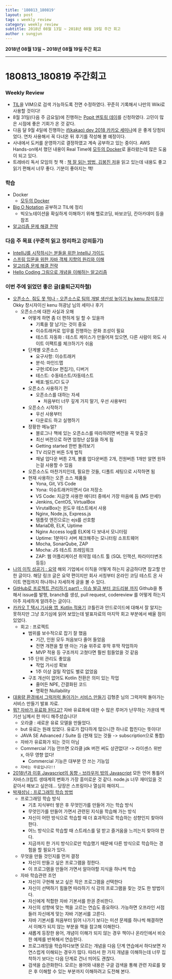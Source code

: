 ```yaml
---
title: '180813_180819'  
layout: post  
tags : weekly review
category: weekly review
subtitle: 2018년 08월 13일 ~ 2018년 08월 19일 주간 회고
author : sungjun
---
```


**2018년 08월 13일 ~ 2018년 08월 19일 주간 회고** 

---

# 180813_180819 주간회고

### Weekly Review
- [TIL](https://github.com/gwonsungjun/TIL)을 VIM으로 검색 가능하도록 전면 수정하였다. 꾸준히 기록해서 나만의 Wiki로 사용할 것이다!
- 8월 31일(다음 주 금요일)에 진행하는 [Popit 멘토링 데이](https://www.popit.kr/popit-%EB%A9%98%ED%86%A0%EB%A7%81%EB%8D%B0%EC%9D%B4/)를 신청하였다. 고민이 많은 시점에 좋은 기회가 온 것 같다.
- 다음 달 9월 4일에 진행하는 [if(kakao) dev 2018 카카오 세미나](https://if.kakao.com/)에 운 좋게 당첨되었다. 연차 사용해서 꼭 다녀온 뒤 후기를 작성해 볼 예정이다.
- 사내에서 도커를 운영하기로 결정하였고 계속 공부하고 있는 중이다. AWS Hands-on에서 했던 내용이 Real Time에 [모두의 Docker](http://www.realhanbit.co.kr/books/226)로 올라왔는데 많은 도움이 되고 있다.
- 트레바리 독서 모임의 첫 책 : [책 잘 읽는 방법, 김봉진 저](https://book.naver.com/bookdb/book_detail.nhn?bid=13318425)을 읽고 있는데 내용도 좋고 읽기 편해서 너무 좋다. 기분이 좋아지는 책! 

### 학습
- Docker
    - [모두의 Docker](http://www.realhanbit.co.kr/books/226)
- [Big O Notation](https://github.com/gwonsungjun/TIL/blob/master/Algorithm/BigO_notation.md) 공부하고 TIL에 정리
    - 빅오노테이션을 확실하게 이해하기 위해 헬로코딩, 바보코딩, 칸아카데미 등을 참조
- [알고리즘 문제 해결 전략](https://book.naver.com/bookdb/book_detail.nhn?bid=7058764)

### 다음 주 목표 (꾸준히 읽고 정리하고 강의듣기)
- [IntelliJ를 시작하시는 분들을 위한 IntelliJ 가이드](https://www.inflearn.com/course/intellij-guide/) 
- [스프링 입문을 위한 자바 객체 지향의 원리와 이해](https://book.naver.com/bookdb/book_detail.nhn?bid=8920762)
- [알고리즘 문제 해결 전략](https://book.naver.com/bookdb/book_detail.nhn?bid=7058764)
- [Hello Coding 그림으로 개념을 이해하는 알고리즘](https://book.naver.com/bookdb/book_detail.nhn?bid=11823284)

### 이번 주에 읽었던 좋은 글(출퇴근지하철)
- [오픈소스, 줘도 못 먹나 - 오픈소스로 팀의 개발 생산성 높이기 by kenu 참석후기!](http://jojoldu.tistory.com/327) Okky 창시자이신 kenu 허광남 님의 세미나 후기
    - 오픈소스에 대한 사실과 오해
        - 어떻게 하면 좀 더 편하게 일 할 수 있을까
            - 기록을 잘 남기는 것이 중요
            - 이슈트래커로 업무를 진행하는 문화 조성이 필요
            - 테스트 자동화 : 테스트 케이스가 만들어져 있으면, 다른 사람이 와도 사이트 이팩트를 체크하기가 쉬움
        - 단계별 오픈소스
            - 요구사항: 이슈트래커
            - 분석: 마인드맵
            - 구현:IDE(or 편집기), 디버거
            - 테스트: 수동테스트/자동테스트
            - 배포:빌드/CI 도구
        - 오픈소스 사용하기 전
            - 오픈소스를 대하는 자세
                - 처음부터 너무 깊게 가지 말기, 우선 사용부터
        - 오픈소스 시작하기
            - 우선 사용부터
            - 다운로드 하고 실행하기
        - 장황한 메뉴얼?
            - 블로그나 책에 있는 오픈소스를 따라하려면 버전을 꼭 맞출것
            - 최신 버전으로 하면 엄청난 삽질을 하게 됨
            - Getting started 한번 돌려보기
            - TV 리모컨 버튼 5개 법칙
            - 채널 업다운 버튼 2개, 볼륨 업다운버튼 2개, 전원버튼 1개만 알면 원하는걸 사용할 수 있음
        - 오픈소스도 마찬가지인데, 필요한 것들, 디폴트 세팅으로 시작하면 됨
        - 현재 사용하는 오픈 소스 제품들
            - Yona, Git, VS Code
            - Yona: 이슈트래커이면서 Git 저장소
            - VS Code: 지금껏 사용한 에디터 중에서 가장 마음에 듬 (MS 만세!)
            - Jenkins, CentOS, VirtualBox
            - VirutalBox는 윈도우 테스트에서 사용
            - Nginx, Node.js, Express.js
            - 템플릿 엔진으로는 ejs를 선호함
            - MariaDB, ELK, Uptime
            - Nginx Access log를 ELK에 다 보내서 모니터링
            - Uptime: 1분마다 서버 체크해주는 모니터링 소프트웨어
            - Mocha, SonarQube, ZAP
            - Mocha: JS 테스트 프레임워크
            - ZAP: 웹 어플리케이션 취약점 테스트 툴 (SQL 인잭션, 파라미터변조 등등)
- [나의 이직 성공기 : 요약](http://employee.tistory.com/entry/%EB%82%98%EC%9D%98-%EC%9D%B4%EC%A7%81-%EC%84%B1%EA%B3%B5%EA%B8%B0-%EC%9A%94%EC%95%BD) 해외 기업에서 이직을 어떻게 하는지 궁금하다면 참고할 만한 글이다. 해당 링크 글은 요약 편이지만 회사 서칭부터 온라인 코딩 테스트 온 사이트 면접까지 하나하나 자세하게 글을 볼 수 있다.
- [GitHub로 프로젝트 관리하기 part1 - 이슈 발급 부터 코드리뷰 까지](https://www.popit.kr/github%EB%A1%9C-%ED%94%84%EB%A1%9C%EC%A0%9D%ED%8A%B8-%EA%B4%80%EB%A6%AC%ED%95%98%EA%B8%B0-part1-%EC%9D%B4%EC%8A%88-%EB%B0%9C%EA%B8%89-%EB%B6%80%ED%84%B0-%EC%BD%94%EB%93%9C%EB%A6%AC%EB%B7%B0%EA%B9%8C/) Github을 통해서 issue를 발행, branch를 생성, pull request, codereview 를 어떻게 하는지 아주 자세하게 알려주는 글이다.  
- [카카오 T 택시 기사용 앱  Kotlin 적용기](https://speakerdeck.com/kingori/kakao-t-taegsi-gisayong-aeb-kotlin-jeogyonggi-1) 코틀린과 안드로이드에 대해서 잘 알지는 못하지만 그냥 호기심에 읽어 보았는데 발표자료의 마지막 회고 부분에서 배울 점이 있었다.
    - 회고 : 프로젝트
        - 범위를 보수적으로 잡기 잘 했음
            - 기간, 인원 모두 처음보다 줄어 들었음
            - 전면 개편을 할 땐 아는 기술 위주로 후딱 후딱 작업하자
            - MVP 적용 등 구조까지 고쳤다면 훨씬 힘들었을 것 같음
        - 1주 단위 관리도 좋았음
            - 작업 가시성 확보
            - 1주 이상 걸릴 작업도 별로 없었음
        - 구조 개선이 없어도 Kotlin 전환은 의미 있는 작업
            - 줄어든 NPE, 간결화된 코드
            - 명확한 Nullability
- [대용량 환경에서 그럭저럭 돌아가는 서비스 만들기](https://www.popit.kr/%EB%8C%80%EC%9A%A9%EB%9F%89-%ED%99%98%EA%B2%BD%EC%97%90%EC%84%9C-%EA%B7%B8%EB%9F%AD%EC%A0%80%EB%9F%AD-%EB%8F%8C%EC%95%84%EA%B0%80%EB%8A%94-%EC%84%9C%EB%B9%84%EC%8A%A4-%EB%A7%8C%EB%93%A4%EA%B8%B0/) 김형준 님의 그럭저럭 돌아가는 서비스 만들기 발표 자료.
- [뭐? 자바가 유료화 된다고?](https://www.youtube.com/watch?v=tvIGm7SiN9M&feature=youtu.be) 자바 유료화에 대한 수 많은 루머가 난무하는 가운데 백기선 님께서 한 마디 해주셨습니다!
    - 오라클 : 새로운 유료 모델을 만들었다.
    - but 유료는 원래 있었다. 유료가 잡다하게 많으니깐 하나로 합친다는 뜻이다!
    - JAVA SE Advanced / Suite 등 (현재 있는 것들 -> subscription으로 통합)
    - 자바가 유료화가 되는 것이 아님
    - Commercial 기능 안쓰면 오라클 jdk 버전 써도 상관없다! -> 라이센스 위반 x, 아무 영향 없다!
        - Commercial 기능은 대부분 안 쓰는 기능임
    - `자바는 무료입니다!!`
- [2018년과 이후 Javascript의 동향 - 브라우저 밖의 Javascript](https://d2.naver.com/helloworld/5644368) 모든 언어 통틀어 자바스크립트 생태계의 변화가 가장 흥미로운 것 같다. node.js 너무 재미있을 것 같아서 해보고 싶은데... 당장은 스프링이나 열심히 해야지.... 
- [박재성님 : 프로그래밍 학습 방법](https://www.youtube.com/watch?v=Xcy2Pq6LABk&feature=youtu.be) 
    - 프로그래밍 학습 방식
        - 기초 지식부터 쌓은 후 무엇인가를 만들어 가는 학습 방식
        - 무엇인가를 만들어 가면서 관련된 지식을 학습해 가는 방식
        - 자신이 어떤 방식으로 학습할 때 더 효과적으로 학습하는 성향인지 찾아야 한다.
        - 어느 방식으로 학습할 때 스트레스를 덜 받고 즐거움을 느끼는지 찾아야 한다. 
        - 지금까지 한 가지 방식으로만 학습했기 때문에 다른 방식으로 학습하는 경험을 할 필요가 있다.
    - 무엇을 만들 것인지를 먼저 결정
        - 자신이 만들고 싶은 프로그램을 정한다.
        - 이 프로그램을 만들어 가면서 알아야할 지식을 하나씩 학습
    - 자바 학습관련 조언
        - 자신이 구현해 보고 싶은 작은 프로그램을 선택한다
        - 자신이 선택하기 힘들면 따라하기 식 강의 프로그램을 찾는 것도 한 방법이다.
        - 자신에게 적합한 자바 기본서를 한권 준비한다.
        - 자신의 성향에 맞는 책을 고르는 연습도 중요하다. 가능하면 오프라인 서점들러 자신에게 맞는 자바 기본서를 고른다.
        - 자바 기본서를 처음부터 읽어 나가기 보다는 미션 문제를 하나씩 해결하면서 이해가 되지 않는 부분을 책을 참고해 이해한다.
        - 새롭게 등장한 용어, 개념이 이해가 되지 않는 경우 책이나 온라인에서 비슷한 예제를 반복해서 연습한다.
        - 프로그래밍을 학습하다보면 모르는 개념을 다음 단계 연습에서 하다보면 자연스럽게 이해되는 경우가 많다. 따라서 한 가지 개념을 이해하는데 너무 집착하기 보다는 다음 단계로 건너 띄어도 괜찮다.
        - 검색을 습관화한다. 모르는 용어와 내용은 구글 검색을 통해 관련 자료를 찾은 후 이해할 수 있는 부분까지 이해하려고 도전해 본다.